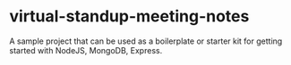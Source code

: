 # virtual-standup-meeting-notes
A sample project that can be used as a boilerplate or starter kit for getting started with NodeJS, MongoDB, Express.
